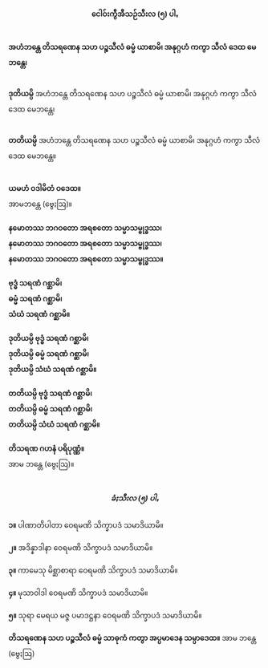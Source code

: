 <h4 style="text-align:center">ငေါဝ်းကွီအီသဉ်သီးလ (၅) ပါꩻ</h4>
<br>
<strong>အဟံဘန္တေ တိသရဏေန သဟ ပဉ္စသီလံ ဓမ္မံ ယာစာမိ၊ အနုဂ္ဂဟံ ကကွာ သီလံ ဒေထ မေဘန္တေ၊</strong><br><br>
    
<strong>ဒုတိယမ္ပိ</strong> အဟံဘန္တေ တိသရဏေန သဟ ပဉ္စသီလံ ဓမ္မံ ယာစာမိ၊ အနုဂ္ဂဟံ ကကွာ သီလံ ဒေထ မေဘန္တေ၊<br><br>
    
<strong>တတိယမ္ပိ</strong> အဟံဘန္တေ တိသရဏေန သဟ ပဉ္စသီလံ ဓမ္မံ ယာစာမိ၊ အနုဂ္ဂဟံ ကကွာ သီလံ ဒေထ မေဘန္တေ။<br><br>
<br>
<strong>ယမဟံ ဝဒါမိတံ ဝဒေထ။</strong><br> အာမဘန္တေ (ဗွေႏဩ)။
<br><br>
<strong>နမောတဿ ဘဂဝတော အရစတော သမ္မာသမ္ဗုဒ္ဓဿ၊</strong><br>
<strong>နမောတဿ ဘဂဝတော အရစတော သမ္မာသမ္ဗုဒ္ဓဿ၊</strong><br>
<strong>နမောတဿ ဘဂဝတော အရစတော သမ္မာသမ္ဗုဒ္ဓဿ။</strong><br>
<br>
<strong>ဗုဒ္ဓံ သရဏံ ဂစ္ဆာမိ၊</strong><br>
<strong>ဓမ္မံ သရဏံ ဂစ္ဆာမိ၊</strong><br>
<strong>သံဃံ သရဏံ ဂစ္ဆာမိ။</strong><br>
<br>
<strong>ဒုတိယမ္ပိ ဗုဒ္ဓံ သရဏံ ဂစ္ဆာမိ၊</strong><br>
<strong>ဒုတိယမ္ပိ ဓမ္မံ သရဏံ ဂစ္ဆာမိ၊</strong><br>
<strong>ဒုတိယမ္ပိ သံဃံ သရဏံ ဂစ္ဆာမိ။</strong><br>
<br>
<strong>တတိယမ္ပိ ဗုဒ္ဓံ သရဏံ ဂစ္ဆာမိ၊</strong><br>
<strong>တတိယမ္ပိ ဓမ္မံ သရဏံ ဂစ္ဆာမိ၊</strong><br>
<strong>တတိယမ္ပိ သံဃံ သရဏံ ဂစ္ဆာမိ။</strong><br>
<br>
<strong>တိသရဏ ဂဟနံ ပရိပုဏ္ဏံ။</strong><br>
အာမ ဘန္တေ (ဗွေႏဩ)။<br><br>

<h5 style="text-align:center">ခံႏသီးလ (၅) ပါꩻ</h5>
<strong>၁။</strong> ပါဏာတိပါတာ ဝေရမဏိ သိက္ခာပဒံ သမာဒိယာမိ။<br>

<strong>၂။</strong> အဒိန္နာဒါနာ ဝေရမဏိ သိက္ခာပဒံ သမာဒိယာမိ။<br>
    
<strong>၃။</strong> ကာမေသု မိစ္ဆာစာရာ ဝေရမဏိ သိက္ခာပဒံ သမာဒိယာမိ။<br>
    
<strong>၄။</strong> မုသာဝါဒါ ဝေရမဏိ သိက္ခာပဒံ သမာဒိယာမိ။<br>
    
<strong>၅။</strong> သုရာ မေရယ မဇ္ဇ ပမာဒဋ္ဌနာ ဝေရမဏိ သိက္ခာပဒံ သမာဒိယာမိ။<br>

<strong>တိသရဏေန သဟ ပဉ္စသီလံ ဓမ္မံ သာဓုကံ ကတွာ အပ္ပမာဒေန သမ္ပာဒေထ။</strong>
အာမ ဘန္တေ (ဗွေႏဩ)<br>